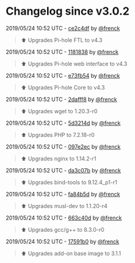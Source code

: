 # Changelog since v3.0.2

2019/05/24 10:52 UTC - [ce2c4df](https://github.com/hassio-addons/addon-pi-hole/commit/ce2c4df31cd916b4bb71d3644b2c7e493a230011) by [@frenck](https://github.com/frenck)
> :arrow_up: Upgrades Pi-hole FTL to v4.3 

2019/05/24 10:52 UTC - [1181838](https://github.com/hassio-addons/addon-pi-hole/commit/11818386b0ece6559cd17c412e7f49443f3e7446) by [@frenck](https://github.com/frenck)
> :arrow_up: Upgrades Pi-hole web interface to v4.3 

2019/05/24 10:52 UTC - [e73fb54](https://github.com/hassio-addons/addon-pi-hole/commit/e73fb54b8b1727a96a9aebb3175e0093e481168e) by [@frenck](https://github.com/frenck)
> :arrow_up: Upgrades Pi-hole Core to v4.3 

2019/05/24 10:52 UTC - [2dafff8](https://github.com/hassio-addons/addon-pi-hole/commit/2dafff8dcc70841faeb3fd01e17a371b64b2970e) by [@frenck](https://github.com/frenck)
> :arrow_up: Upgrades wget to 1.20.3-r0 

2019/05/24 10:52 UTC - [5d3214d](https://github.com/hassio-addons/addon-pi-hole/commit/5d3214d7106a72327462d72e32175900745455ec) by [@frenck](https://github.com/frenck)
> :arrow_up: Upgrades PHP to 7.2.18-r0 

2019/05/24 10:52 UTC - [097e2ec](https://github.com/hassio-addons/addon-pi-hole/commit/097e2eca1cf6252e522632d505763636fbd8f994) by [@frenck](https://github.com/frenck)
> :arrow_up: Upgrades nginx to 1.14.2-r1 

2019/05/24 10:52 UTC - [da3c07b](https://github.com/hassio-addons/addon-pi-hole/commit/da3c07bfc7f00ce544b483b5a402010dc8fed066) by [@frenck](https://github.com/frenck)
> :arrow_up: Upgrades bind-tools to 9.12.4_p1-r1 

2019/05/24 10:52 UTC - [fa84b5d](https://github.com/hassio-addons/addon-pi-hole/commit/fa84b5dcbe4301f89ce10eb9cb4ab7f88185d99d) by [@frenck](https://github.com/frenck)
> :arrow_up: Upgrades musl-dev to 1.1.20-r4 

2019/05/24 10:52 UTC - [663c40d](https://github.com/hassio-addons/addon-pi-hole/commit/663c40d3a7a88ff0870740bf0deabc1a0208501e) by [@frenck](https://github.com/frenck)
> :arrow_up: Upgrades gcc/g++ to 8.3.0-r0 

2019/05/24 10:52 UTC - [17591b0](https://github.com/hassio-addons/addon-pi-hole/commit/17591b0de22ecdfcdcad2a53dfb196696f766125) by [@frenck](https://github.com/frenck)
> :arrow_up: Upgrades add-on base image to 3.1.1 

